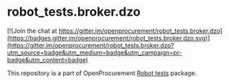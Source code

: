 # robot_tests.broker.dzo

[![Join the chat at https://gitter.im/openprocurement/robot_tests.broker.dzo](https://badges.gitter.im/openprocurement/robot_tests.broker.dzo.svg)](https://gitter.im/openprocurement/robot_tests.broker.dzo?utm_source=badge&utm_medium=badge&utm_campaign=pr-badge&utm_content=badge)

This repository is a part of OpenProcurement [Robot tests] package.

[Robot tests]: https://github.com/openprocurement/robot_tests
